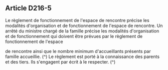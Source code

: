 ## Article D216-5

Le règlement de fonctionnement de l'espace de rencontre précise les modalités d'organisation et de
fonctionnement de l'espace de rencontre. Un arrêté du ministre chargé de la famille précise les modalités
d'organisation et de fonctionnement qui doivent être prévues par le règlement de fonctionnement de l'espace

de rencontre ainsi que le nombre minimum d'accueillants présents par famille accueillie. (^)
Le règlement est porté à la connaissance des parents et des tiers. Ils s'engagent par écrit à le respecter. (^)

